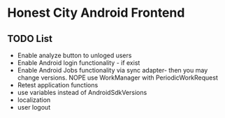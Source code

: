 # Honest City Android Frontend

## TODO List
- Enable analyze button to unloged users
- Enable Android login functionality - if exist
- Enable Android Jobs functionality via sync adapter- then you may change versions. NOPE use WorkManager with PeriodicWorkRequest
- Retest application functions
- use variables instead of AndroidSdkVersions
- localization
- user logout